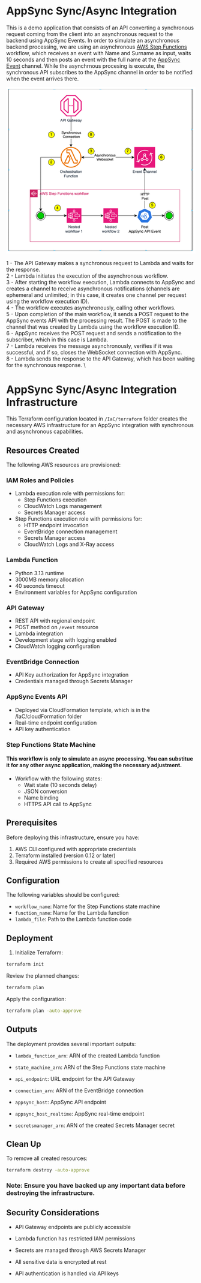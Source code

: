 # AppSync Sync/Async Integration
This is a demo application that consists of an API converting a synchronous request coming from the client into an asynchronous request to the backend using AppSync Events.
In order to simulate an asynchronous backend processing, we are using an asynchronous [AWS Step Functions](https://aws.amazon.com/pt/step-functions/) workflow, which receives an event with Name and Surname as input, waits 10 seconds and then posts an event with the full name at the [AppSync Event](https://docs.aws.amazon.com/appsync/latest/eventapi/event-api-welcome.html) channel. While the asynchrnous procesing is execute, the synchronous API subscribes to the AppSync channel in order to be notified when the event arrives there.

![AppSync Events](/images/AppSync-Integration.png)

1 - The API Gateway makes a synchronous request to Lambda and waits for the response. \
2 - Lambda initiates the execution of the asynchronous workflow. \
3 - After starting the workflow execution, Lambda connects to AppSync and creates a channel to receive asynchronous notifications (channels are ephemeral and unlimited; in this case, it creates one channel per request using the workflow execution ID). \
4 - The workflow executes asynchronously, calling other workflows. \
5 - Upon completion of the main workflow, it sends a POST request to the AppSync events API with the processing result. The POST is made to the channel that was created by Lambda using the workflow execution ID. \
6 - AppSync receives the POST request and sends a notification to the subscriber, which in this case is Lambda. \
7 - Lambda receives the message asynchronously, verifies if it was successful, and if so, closes the WebSocket connection with AppSync. \
8 - Lambda sends the response to the API Gateway, which has been waiting for the synchronous response. \


# AppSync Sync/Async Integration Infrastructure

This Terraform configuration located in `/IaC/terraform` folder creates the necessary AWS infrastructure for an AppSync integration with synchronous and asynchronous capabilities.

## Resources Created

The following AWS resources are provisioned:

### IAM Roles and Policies
- Lambda execution role with permissions for:
  - Step Functions execution
  - CloudWatch Logs management
  - Secrets Manager access
- Step Functions execution role with permissions for:
  - HTTP endpoint invocation
  - EventBridge connection management
  - Secrets Manager access
  - CloudWatch Logs and X-Ray access

### Lambda Function
- Python 3.13 runtime
- 3000MB memory allocation
- 40 seconds timeout
- Environment variables for AppSync configuration

### API Gateway
- REST API with regional endpoint
- POST method on `/event` resource
- Lambda integration
- Development stage with logging enabled
- CloudWatch logging configuration

### EventBridge Connection
- API Key authorization for AppSync integration
- Credentials managed through Secrets Manager

### AppSync Events API
- Deployed via CloudFormation template, which is in the /IaC/cloudFormation folder
- Real-time endpoint configuration
- API key authentication

### Step Functions State Machine
#### This workflow is only to simulate an async processing. You can substitue it for any other async application, making the necessary adjustment.
- Workflow with the following states:
  - Wait state (10 seconds delay)
  - JSON conversion
  - Name binding
  - HTTPS API call to AppSync

## Prerequisites

Before deploying this infrastructure, ensure you have:

1. AWS CLI configured with appropriate credentials
2. Terraform installed (version 0.12 or later)
3. Required AWS permissions to create all specified resources

## Configuration

The following variables should be configured:

- `workflow_name`: Name for the Step Functions state machine
- `function_name`: Name for the Lambda function
- `lambda_file`: Path to the Lambda function code


## Deployment

1. Initialize Terraform:
```bash
terraform init
```

Review the planned changes:
```bash
terraform plan
```

Apply the configuration:
```bash
terraform plan -auto-approve
```

## Outputs
The deployment provides several important outputs:

- `lambda_function_arn`: ARN of the created Lambda function

- `state_machine_arn`: ARN of the Step Functions state machine

- `api_endpoint`: URL endpoint for the API Gateway

- `connection_arn`: ARN of the EventBridge connection

- `appsync_host`: AppSync API endpoint

- `appsync_host_realtime`: AppSync real-time endpoint

- `secretsmanager_arn`: ARN of the created Secrets Manager secret

## Clean Up
To remove all created resources:
```bash
terraform destroy -auto-approve
```

### Note: Ensure you have backed up any important data before destroying the infrastructure.

## Security Considerations
- API Gateway endpoints are publicly accessible

- Lambda function has restricted IAM permissions

- Secrets are managed through AWS Secrets Manager

- All sensitive data is encrypted at rest

- API authentication is handled via API keys